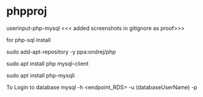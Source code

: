 # phpproj
userinput-php-mysql <<< added screenshots in gitignore as proof>>>

for php-sql install

sudo add-apt-repository -y ppa:ondrej/php

sudo apt install php mysql-client

sudo apt install php-mysqli

To Login to database
mysql -h <endpoint_RDS> -u (databaseUserName) -p 
